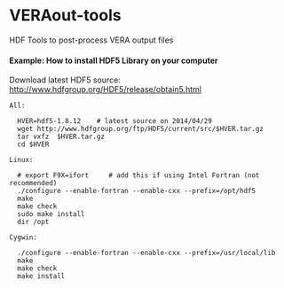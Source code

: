 VERAout-tools
=============

HDF Tools to post-process VERA output files



#### Example: How to install HDF5 Library on your computer

Download latest HDF5 source:
   http://www.hdfgroup.org/HDF5/release/obtain5.html

```
All:

  HVER=hdf5-1.8.12    # latest source on 2014/04/29
  wget http://www.hdfgroup.org/ftp/HDF5/current/src/$HVER.tar.gz
  tar vxfz  $HVER.tar.gz
  cd $HVER

Linux:

  # export F9X=ifort     # add this if using Intel Fortran (not recommended)
  ./configure --enable-fortran --enable-cxx --prefix=/opt/hdf5
  make
  make check
  sudo make install
  dir /opt

Cygwin:

  ./configure --enable-fortran --enable-cxx --prefix=/usr/local/lib
  make
  make check
  make install
```

